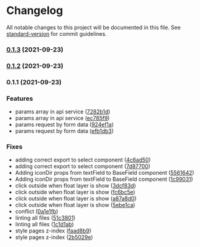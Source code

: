# Changelog

All notable changes to this project will be documented in this file. See [standard-version](https://github.com/conventional-changelog/standard-version) for commit guidelines.

### [0.1.3](https://gitlab.vitta.tools/front-end/vkit/compare/v0.1.2...v0.1.3) (2021-09-23)

### [0.1.2](https://gitlab.vitta.tools/front-end/vkit/compare/v0.1.4...v0.1.2) (2021-09-23)

### 0.1.1 (2021-09-23)


### Features

* params array in api service ([7282b1d](https://gitlab.vitta.tools/front-end/vkit/commit/7282b1d152c04ffa81564ae0175799d5a86ce43c))
* params array in api service ([ec785f9](https://gitlab.vitta.tools/front-end/vkit/commit/ec785f9d389b5e3370df4d9651faadf4bbf432fd))
* params request by form data ([924ef1a](https://gitlab.vitta.tools/front-end/vkit/commit/924ef1a08f6747e09fd89a6813d3bef1d62a95b8))
* params request by form data ([efb1db3](https://gitlab.vitta.tools/front-end/vkit/commit/efb1db3e0497b67a0ff09d5569141420bf8c1b8f))


### Fixes

* adding correct export to select component ([4c6ad50](https://gitlab.vitta.tools/front-end/vkit/commit/4c6ad50982f065a2620792a0232dd7995869ab69))
* adding correct export to select component ([7d87700](https://gitlab.vitta.tools/front-end/vkit/commit/7d8770089f54262b0b6c4a6cc41d44baab6339ab))
* Adding iconDir props from textField to BaseField component ([5561642](https://gitlab.vitta.tools/front-end/vkit/commit/556164255484535bf144cbecee9701798995f15b))
* Adding iconDir props from textField to BaseField component ([1c99031](https://gitlab.vitta.tools/front-end/vkit/commit/1c99031d5dfa3611270e515064fac67816bb031d))
* click outside when float layer is show ([3dcf83d](https://gitlab.vitta.tools/front-end/vkit/commit/3dcf83df9d72f67385c5554253863f6d2f674010))
* click outside when float layer is show ([fc6bc5e](https://gitlab.vitta.tools/front-end/vkit/commit/fc6bc5e6c135b2eb2af27ca0c6766cd236123429))
* click outside when float layer is show ([a87a8d0](https://gitlab.vitta.tools/front-end/vkit/commit/a87a8d099af4ae4db5be6fdc46baeffd480c3738))
* click outside when float layer is show ([5ebe1ca](https://gitlab.vitta.tools/front-end/vkit/commit/5ebe1ca5f930a5afb51c18380bc499d0af3d71d4))
* conflict ([0a1e1fb](https://gitlab.vitta.tools/front-end/vkit/commit/0a1e1fba69faa7d2229b6cafa4afbad8f1742d80))
* linting all files ([51c3801](https://gitlab.vitta.tools/front-end/vkit/commit/51c3801fbc09eed8ad34cd32c5976880d1a52ad1))
* linting all files ([1c1d1ab](https://gitlab.vitta.tools/front-end/vkit/commit/1c1d1ab0fb266702cd2d710b0cfbd346827c5e95))
* style pages z-index ([faad8b9](https://gitlab.vitta.tools/front-end/vkit/commit/faad8b9b3320b28d66d7cc9f22668d91e4ac4d39))
* style pages z-index ([2b5029e](https://gitlab.vitta.tools/front-end/vkit/commit/2b5029e6fe2383d6344501bddff9da5d7c39f82b))
